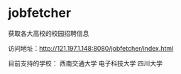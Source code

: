 jobfetcher
==========

获取各大高校的校园招聘信息

访问地址：http://121.197.1.148:8080/jobfetcher/index.html

目前支持的学校：
西南交通大学
电子科技大学
四川大学
